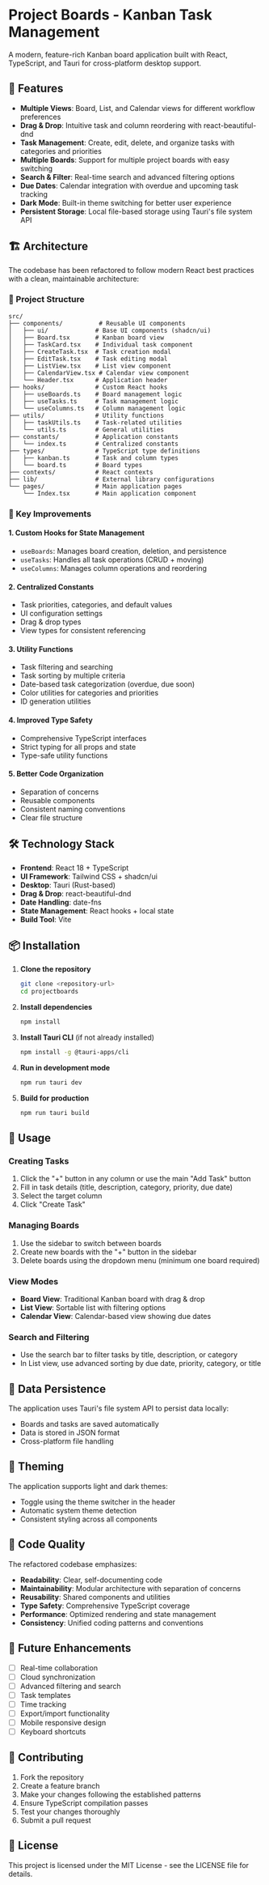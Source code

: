 # Project Boards - Kanban Task Management

A modern, feature-rich Kanban board application built with React, TypeScript, and Tauri for cross-platform desktop support.

## 🚀 Features

- **Multiple Views**: Board, List, and Calendar views for different workflow preferences
- **Drag & Drop**: Intuitive task and column reordering with react-beautiful-dnd
- **Task Management**: Create, edit, delete, and organize tasks with categories and priorities
- **Multiple Boards**: Support for multiple project boards with easy switching
- **Search & Filter**: Real-time search and advanced filtering options
- **Due Dates**: Calendar integration with overdue and upcoming task tracking
- **Dark Mode**: Built-in theme switching for better user experience
- **Persistent Storage**: Local file-based storage using Tauri's file system API

## 🏗️ Architecture

The codebase has been refactored to follow modern React best practices with a clean, maintainable architecture:

### 📁 Project Structure

```
src/
├── components/          # Reusable UI components
│   ├── ui/             # Base UI components (shadcn/ui)
│   ├── Board.tsx       # Kanban board view
│   ├── TaskCard.tsx    # Individual task component
│   ├── CreateTask.tsx  # Task creation modal
│   ├── EditTask.tsx    # Task editing modal
│   ├── ListView.tsx    # List view component
│   ├── CalendarView.tsx # Calendar view component
│   └── Header.tsx      # Application header
├── hooks/              # Custom React hooks
│   ├── useBoards.ts    # Board management logic
│   ├── useTasks.ts     # Task management logic
│   └── useColumns.ts   # Column management logic
├── utils/              # Utility functions
│   ├── taskUtils.ts    # Task-related utilities
│   └── utils.ts        # General utilities
├── constants/          # Application constants
│   └── index.ts        # Centralized constants
├── types/              # TypeScript type definitions
│   ├── kanban.ts       # Task and column types
│   └── board.ts        # Board types
├── contexts/           # React contexts
├── lib/                # External library configurations
└── pages/              # Main application pages
    └── Index.tsx       # Main application component
```

### 🔧 Key Improvements

#### 1. **Custom Hooks for State Management**
- `useBoards`: Manages board creation, deletion, and persistence
- `useTasks`: Handles all task operations (CRUD + moving)
- `useColumns`: Manages column operations and reordering

#### 2. **Centralized Constants**
- Task priorities, categories, and default values
- UI configuration settings
- Drag & drop types
- View types for consistent referencing

#### 3. **Utility Functions**
- Task filtering and searching
- Task sorting by multiple criteria
- Date-based task categorization (overdue, due soon)
- Color utilities for categories and priorities
- ID generation utilities

#### 4. **Improved Type Safety**
- Comprehensive TypeScript interfaces
- Strict typing for all props and state
- Type-safe utility functions

#### 5. **Better Code Organization**
- Separation of concerns
- Reusable components
- Consistent naming conventions
- Clear file structure

## 🛠️ Technology Stack

- **Frontend**: React 18 + TypeScript
- **UI Framework**: Tailwind CSS + shadcn/ui
- **Desktop**: Tauri (Rust-based)
- **Drag & Drop**: react-beautiful-dnd
- **Date Handling**: date-fns
- **State Management**: React hooks + local state
- **Build Tool**: Vite

## 📦 Installation

1. **Clone the repository**
   ```bash
   git clone <repository-url>
   cd projectboards
   ```

2. **Install dependencies**
   ```bash
   npm install
   ```

3. **Install Tauri CLI** (if not already installed)
   ```bash
   npm install -g @tauri-apps/cli
   ```

4. **Run in development mode**
   ```bash
   npm run tauri dev
   ```

5. **Build for production**
   ```bash
   npm run tauri build
   ```

## 🎯 Usage

### Creating Tasks
1. Click the "+" button in any column or use the main "Add Task" button
2. Fill in task details (title, description, category, priority, due date)
3. Select the target column
4. Click "Create Task"

### Managing Boards
1. Use the sidebar to switch between boards
2. Create new boards with the "+" button in the sidebar
3. Delete boards using the dropdown menu (minimum one board required)

### View Modes
- **Board View**: Traditional Kanban board with drag & drop
- **List View**: Sortable list with filtering options
- **Calendar View**: Calendar-based view showing due dates

### Search and Filtering
- Use the search bar to filter tasks by title, description, or category
- In List view, use advanced sorting by due date, priority, category, or title

## 🔄 Data Persistence

The application uses Tauri's file system API to persist data locally:
- Boards and tasks are saved automatically
- Data is stored in JSON format
- Cross-platform file handling

## 🎨 Theming

The application supports light and dark themes:
- Toggle using the theme switcher in the header
- Automatic system theme detection
- Consistent styling across all components

## 🧪 Code Quality

The refactored codebase emphasizes:
- **Readability**: Clear, self-documenting code
- **Maintainability**: Modular architecture with separation of concerns
- **Reusability**: Shared components and utilities
- **Type Safety**: Comprehensive TypeScript coverage
- **Performance**: Optimized rendering and state management
- **Consistency**: Unified coding patterns and conventions

## 🚀 Future Enhancements

- [ ] Real-time collaboration
- [ ] Cloud synchronization
- [ ] Advanced filtering and search
- [ ] Task templates
- [ ] Time tracking
- [ ] Export/import functionality
- [ ] Mobile responsive design
- [ ] Keyboard shortcuts

## 🤝 Contributing

1. Fork the repository
2. Create a feature branch
3. Make your changes following the established patterns
4. Ensure TypeScript compilation passes
5. Test your changes thoroughly
6. Submit a pull request

## 📄 License

This project is licensed under the MIT License - see the LICENSE file for details.
